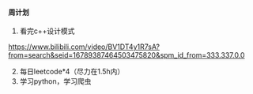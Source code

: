 #### 周计划

1. 看完c++设计模式

https://www.bilibili.com/video/BV1DT4y1R7sA?from=search&seid=16789387464503475820&spm_id_from=333.337.0.0

2. 每日leetcode*4（尽力在1.5h内）
3. 学习python，学习爬虫



